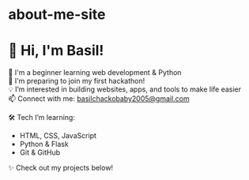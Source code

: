 # about-me-site
# 👋 Hi, I'm Basil!

🌱 I'm a beginner learning web development & Python  
🚀 I'm preparing to join my first hackathon!  
💡 I’m interested in building websites, apps, and tools to make life easier  
📫 Connect with me: basilchackobaby2005@gmail.com

🛠️ Tech I’m learning:
- HTML, CSS, JavaScript
- Python & Flask
- Git & GitHub

✨ Check out my projects below!

